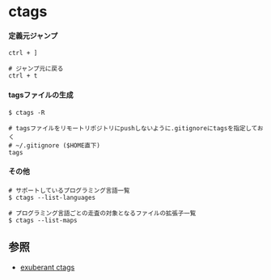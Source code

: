 # ctags
#### 定義元ジャンプ

```
ctrl + ]

# ジャンプ元に戻る
ctrl + t
```

#### tagsファイルの生成

```
$ ctags -R
```

```
# tagsファイルをリモートリポジトリにpushしないように.gitignoreにtagsを指定しておく
# ~/.gitignore ($HOME直下)
tags
```

#### その他

```
# サポートしているプログラミング言語一覧
$ ctags --list-languages

# プログラミング言語ごとの走査の対象となるファイルの拡張子一覧
$ ctags --list-maps
```

## 参照
- [exuberant ctags](https://hp.vector.co.jp/authors/VA025040/ctags/)
